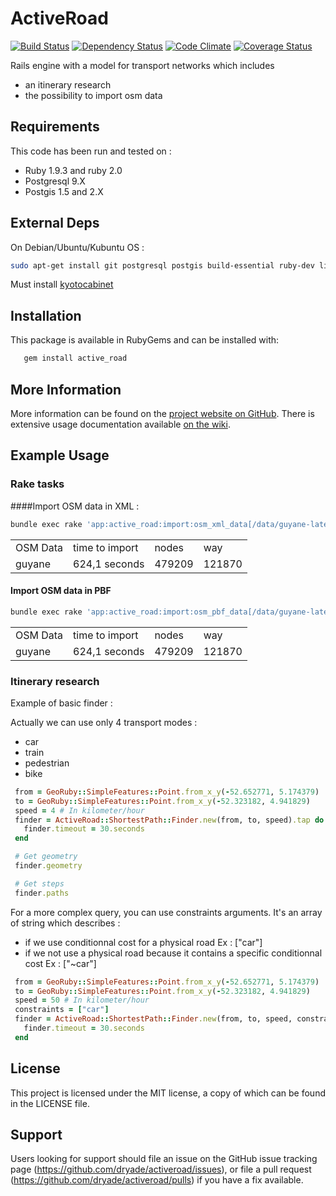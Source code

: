 # ActiveRoad
[![Build Status](https://travis-ci.org/dryade/activeroad.png)](http://travis-ci.org/dryade/activeroad?branch=master) [![Dependency Status](https://gemnasium.com/dryade/activeroad.png)](https://gemnasium.com/dryade/activeroad) [![Code Climate](https://codeclimate.com/github/dryade/activeroad.png)](https://codeclimate.com/github/dryade/activeroad) [![Coverage Status](https://img.shields.io/coveralls/dryade/activeroad.svg)](https://coveralls.io/r/dryade/activeroad)

Rails engine with a model for transport networks which includes
 - an itinerary research
 - the possibility to import osm data

Requirements
------------
 
This code has been run and tested on :  
* Ruby 1.9.3 and ruby 2.0
* Postgresql 9.X
* Postgis 1.5 and 2.X

External Deps
-------------
On Debian/Ubuntu/Kubuntu OS : 
```sh
sudo apt-get install git postgresql postgis build-essential ruby-dev libproj-dev libgeos-dev libffi-dev zlib1g-dev libxslt1-dev libxml2-dev libbz2-dev
```

Must install [kyotocabinet](https://github.com/dryade/activeroad/wiki/Kyotocabinet)


Installation
------------
 
This package is available in RubyGems and can be installed with:
```sh 
   gem install active_road
```

More Information
----------------
 
More information can be found on the [project website on GitHub](http://github.com/dryade/activeroad). 
There is extensive usage documentation available [on the wiki](https://github.com/dryade/activeroad/wiki).

Example Usage 
------------

### Rake tasks

####Import OSM data in XML : 

```sh
bundle exec rake 'app:active_road:import:osm_xml_data[/data/guyane-latest.osm]'

```

<table>
    <tr>
        <td>OSM Data</td>
        <td>time to import</td>
        <td>nodes</td>
        <td>way</td>
    </tr>
    <tr>
        <td>guyane</td>
        <td>624,1 seconds</td>
        <td>479209</td>
        <td>121870</td>
    </tr>
</table>

#### Import OSM data in PBF

```sh
bundle exec rake 'app:active_road:import:osm_pbf_data[/data/guyane-latest.osm.pbf]'

```

<table>
    <tr>
        <td>OSM Data</td>
        <td>time to import</td>
        <td>nodes</td>
        <td>way</td>
    </tr>
    <tr>
        <td>guyane</td>
        <td>624,1 seconds</td>
        <td>479209</td>
        <td>121870</td>
    </tr>
</table>

### Itinerary research

Example of basic finder : 

Actually we can use only 4 transport modes : 
* car
* train
* pedestrian
* bike 

```ruby
 from = GeoRuby::SimpleFeatures::Point.from_x_y(-52.652771, 5.174379)
 to = GeoRuby::SimpleFeatures::Point.from_x_y(-52.323182, 4.941829)
 speed = 4 # In kilometer/hour        
 finder = ActiveRoad::ShortestPath::Finder.new(from, to, speed).tap do |finder|
   finder.timeout = 30.seconds
 end

 # Get geometry
 finder.geometry

 # Get steps
 finder.paths
```

For a more complex query, you can use constraints arguments. It's an array of string which 
describes :
 * if we use conditionnal cost for a physical road  Ex : ["car"]
 * if we not use a physical road because it contains a specific conditionnal cost Ex : ["~car"]

```ruby
 from = GeoRuby::SimpleFeatures::Point.from_x_y(-52.652771, 5.174379)
 to = GeoRuby::SimpleFeatures::Point.from_x_y(-52.323182, 4.941829)
 speed = 50 # In kilometer/hour        
 constraints = ["car"]
 finder = ActiveRoad::ShortestPath::Finder.new(from, to, speed, constraints).tap do |finder|
   finder.timeout = 30.seconds
 end
```

License
-------
 
This project is licensed under the MIT license, a copy of which can be found in the LICENSE file.


Support
-------
 
Users looking for support should file an issue on the GitHub issue tracking page (https://github.com/dryade/activeroad/issues), or file a pull request (https://github.com/dryade/activeroad/pulls) if you have a fix available.
